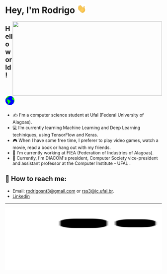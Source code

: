 # Hey, I'm Rodrigo  <img src="assets/Hi.gif" width="30px">

<img align="right" src="./assets/giphy.gif" width="480" height="240" frameBorder="0" class="giphy-embed" allowFullScreen></img>


## Hello world! <img src="assets/Earth.gif" width="30px">

- ✍ I'm a computer science student at Ufal (Federal University of Alagoas).
- :computer: I’m currently learning Machine Learning and Deep Learning techiniques, using TensorFlow and Keras.
- :video_game: When I have some free time, I preferer to play video games, watch a movie, read a book or hang out with my friends.
- :construction_worker: I'm currently working at FIEA (Federation of Industries of Alagoas).
- :pencil: Currently, I'm DIACOM's president, Computer Society vice-president and assistant professor at the Computer Institute - UFAL .



## :mag_right: How to reach me: 

- Email: rodrigosnt3@gmail.com or rss3@ic.ufal.br.
- [Linkedin](https://www.linkedin.com/in/rodrigo-santos-da-silva-175538175/)

<hr>

<div align="center">
    <img src="https://github.com/raksantos/raksantos/blob/output/github-contribution-grid-snake.svg" alt="Image" width="800" height="200"/>
</div>
